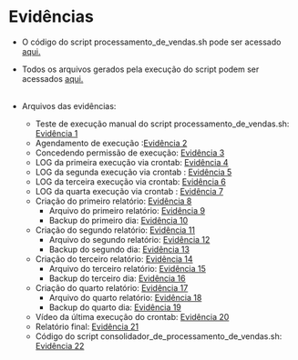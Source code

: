 # Evidências  
- O código do script processamento_de_vendas.sh pode ser acessado [aqui.](/Sprint1/Desafio/etapa-1/processamento_de_vendas.sh)  
- Todos os arquivos gerados pela execução do script podem ser acessados [aqui.](/Sprint1/evidencias/ecommerce/) <br><br>

- Arquivos das evidências:
    - Teste de execução manual do script processamento_de_vendas.sh: [Evidência 1](/Sprint1/evidencias/pdv_execucaoManulTeste.png)  
    - Agendamento de execução :[Evidência 2](/Sprint1/evidencias/agendamento_crontab.png)  
    - Concedendo permissão de execução:     [Evidência 3](/Sprint1/evidencias/pdv_permissaoConcedida.png)      
    - LOG da primeira execução via crontab: [Evidência 4](/Sprint1/evidencias/LOG_execucaoCrontab1.png)  
    - LOG da segunda execução via crontab : [Evidência 5](/Sprint1/evidencias/LOG_execucaoCrontab2.png)  
    - LOG da terceira execução via crontab: [Evidência 6](/Sprint1/evidencias/LOG_execucaoCrontab3.png)  
    - LOG da quarta execução via crontab  : [Evidência 7](/Sprint1/evidencias/LOG_execucaoCrontab4.png)  
    - Criação do primeiro relatório: [Evidência 8](/Sprint1/evidencias/relatorio1.png)  
        - Arquivo do primeiro relatório: [Evidência 9](/Sprint1/evidencias/ecommerce/vendas/backup/relatorio-20241022.txt)  
        - Backup do primeiro dia: [Evidência 10](/Sprint1/evidencias/ecommerce/vendas/backup/backup-dados-20241022.zip)  
    - Criação do segundo relatório: [Evidência 11](/Sprint1/evidencias/relatorio2.png)  
        - Arquivo do segundo relatório: [Evidência 12](/Sprint1/evidencias/ecommerce/vendas/backup/relatorio-20241023.txt)  
        - Backup do segundo dia: [Evidência 13](/Sprint1/evidencias/ecommerce/vendas/backup/backup-dados-20241023.zip)  
    - Criação do terceiro relatório: [Evidência 14](/Sprint1/evidencias/relatorio3.png)  
        - Arquivo do terceiro relatório: [Evidência 15](/Sprint1/evidencias/ecommerce/vendas/backup/relatorio-20241024.txt)  
        - Backup do terceiro dia: [Evidência 16](/Sprint1/evidencias/ecommerce/vendas/backup/backup-dados-20241024.zip)  
    - Criação do quarto relatório: [Evidência 17](/Sprint1/evidencias/relatorio4.png)  
        - Arquivo do quarto relatório: [Evidência 18](/Sprint1/evidencias/ecommerce/vendas/backup/relatorio-20241025.txt)  
        - Backup do quarto dia: [Evidência 19](/Sprint1/evidencias/ecommerce/vendas/backup/backup-dados-20241025.zip)
    - Vídeo da última execução do crontab: [Evidência 20](/Sprint1/evidencias/ultima_execucao_edit20241027.mp4)  
    - Relatório final: [Evidência 21](/Sprint1/evidencias/ecommerce/relatorio_final.txt)  
    - Código do script consolidador_de_processamento_de_vendas.sh: [Evidência 22](/Sprint1/evidencias/ecommerce/consolidador_de_processamento_de_vendas.sh)  




